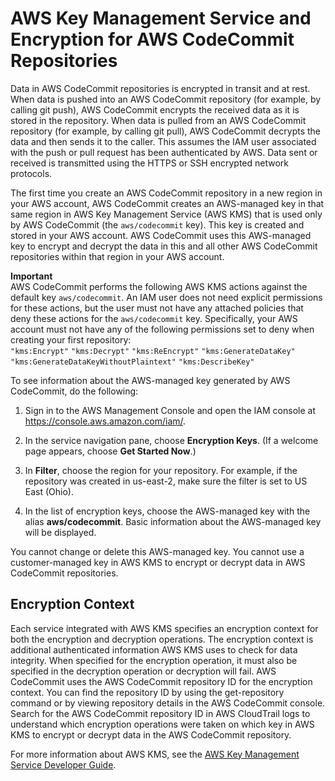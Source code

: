 # AWS Key Management Service and Encryption for AWS CodeCommit Repositories<a name="encryption"></a>

Data in AWS CodeCommit repositories is encrypted in transit and at rest\. When data is pushed into an AWS CodeCommit repository \(for example, by calling git push\), AWS CodeCommit encrypts the received data as it is stored in the repository\. When data is pulled from an AWS CodeCommit repository \(for example, by calling git pull\), AWS CodeCommit decrypts the data and then sends it to the caller\. This assumes the IAM user associated with the push or pull request has been authenticated by AWS\. Data sent or received is transmitted using the HTTPS or SSH encrypted network protocols\.

The first time you create an AWS CodeCommit repository in a new region in your AWS account, AWS CodeCommit creates an AWS\-managed key in that same region in AWS Key Management Service \(AWS KMS\) that is used only by AWS CodeCommit \(the `aws/codecommit` key\)\. This key is created and stored in your AWS account\. AWS CodeCommit uses this AWS\-managed key to encrypt and decrypt the data in this and all other AWS CodeCommit repositories within that region in your AWS account\. 

**Important**  
 AWS CodeCommit performs the following AWS KMS actions against the default key `aws/codecommit`\. An IAM user does not need explicit permissions for these actions, but the user must not have any attached policies that deny these actions for the `aws/codecommit` key\. Specifically, your AWS account must not have any of the following permissions set to deny when creating your first repository:  
`"kms:Encrypt"`
`"kms:Decrypt"`
`"kms:ReEncrypt"`
`"kms:GenerateDataKey"`
`"kms:GenerateDataKeyWithoutPlaintext"`
`"kms:DescribeKey"`

To see information about the AWS\-managed key generated by AWS CodeCommit, do the following:

1. Sign in to the AWS Management Console and open the IAM console at [https://console\.aws\.amazon\.com/iam/](https://console.aws.amazon.com/iam/)\.

1. In the service navigation pane, choose **Encryption Keys**\. \(If a welcome page appears, choose **Get Started Now**\.\)

1. In **Filter**, choose the region for your repository\. For example, if the repository was created in us\-east\-2, make sure the filter is set to US East \(Ohio\)\.

1. In the list of encryption keys, choose the AWS\-managed key with the alias **aws/codecommit**\. Basic information about the AWS\-managed key will be displayed\.

You cannot change or delete this AWS\-managed key\. You cannot use a customer\-managed key in AWS KMS to encrypt or decrypt data in AWS CodeCommit repositories\.

## Encryption Context<a name="w3ab1c56c15c15"></a>

Each service integrated with AWS KMS specifies an encryption context for both the encryption and decryption operations\. The encryption context is additional authenticated information AWS KMS uses to check for data integrity\. When specified for the encryption operation, it must also be specified in the decryption operation or decryption will fail\. AWS CodeCommit uses the AWS CodeCommit repository ID for the encryption context\. You can find the repository ID by using the get\-repository command or by viewing repository details in the AWS CodeCommit console\. Search for the AWS CodeCommit repository ID in AWS CloudTrail logs to understand which encryption operations were taken on which key in AWS KMS to encrypt or decrypt data in the AWS CodeCommit repository\.

For more information about AWS KMS, see the [AWS Key Management Service Developer Guide](http://docs.aws.amazon.com/kms/latest/developerguide/)\.